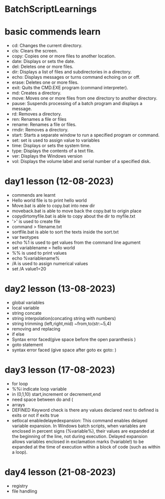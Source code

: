 # BatchScriptLearnings


# basic commends learn
- cd: Changes the current directory.
- cls: Clears the screen.
- copy: Copies one or more files to another location.
- date: Displays or sets the date.
- del: Deletes one or more files.
- dir: Displays a list of files and subdirectories in a directory.
- echo: Displays messages or turns command echoing on or off.
- erase: Deletes one or more files.
- exit: Quits the CMD.EXE program (command interpreter).
- md: Creates a directory.
- move: Moves one or more files from one directory to another directory.
- pause: Suspends processing of a batch program and displays a message.
- rd: Removes a directory.
- ren: Renames a file or files
- rename: Renames a file or files.
- rmdir: Removes a directory.
- start: Starts a separate window to run a specified program or command.
- set: set is used to assign value to variables
- time: Displays or sets the system time.
- type: Displays the contents of a text file.
- ver: Displays the Windows version
- vol: Displays the volume label and serial number of a specified disk.


# day1 lesson (12-08-2023)
- commends are learnt
- Hello world file is to print hello world
- Move.bat is able to copy.bat into new dir
- moveback.bat is able to move back the copy.bat to origin place
- copydirtomyfile.bat is able to copy about the dir to myfile.txt
- '>' is used to create file
- command > filename.txt
- sortfile.bat is able to sort the texts inside the sort.txt
- var twotypes
- echo %1 is used to get values from the command line agument
- set variablename = hello world
- %% is used to print values
- echo %variablename%
- /A is used to assign numerical values
- set /A value1=20


# day2 lesson (13-08-2023)
- global variables
- local variable
- string concate
- string interpolation(concating string with numbers)
- string trimming (left,right,mid) ~from,to(str:~5,4)
- removing and replacing
- if else
- Syntax error faced(give space before the open paranthesis )
- goto statement
- syntax error faced (give space after goto ex goto: )

# day3 lesson (17-08-2023)
- for loop
- %%i indicate loop variable
- in (0,1,10)  start,increment or decrement,end
- need space between do and (
- arrays
- DEFINED Keyword check is there any values declared next to defined is exits or not if exits true
- setlocal enabledelayedexpansion: This command enables delayed variable expansion. In Windows batch scripts, when variables are enclosed in percent signs (%variable%), their values are expanded at the beginning of the line, not during execution. Delayed expansion allows variables enclosed in exclamation marks (!variable!) to be expanded at the time of execution within a block of code (such as within a loop).

# day4 lesson (21-08-2023)
- registry
- file handling
